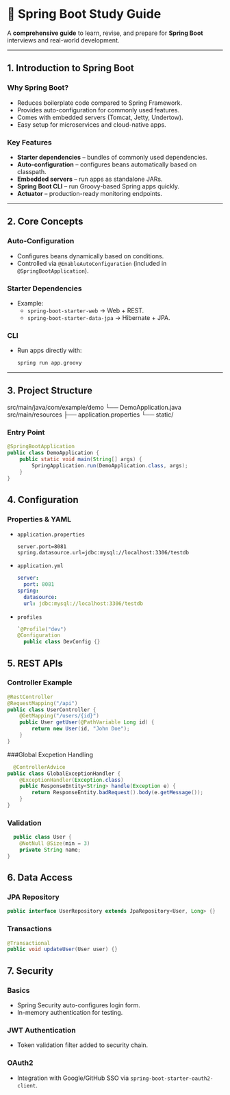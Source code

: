 # 📘 Spring Boot Study Guide

A **comprehensive guide** to learn, revise, and prepare for **Spring Boot** interviews and real-world development.

---

## 1. Introduction to Spring Boot
### Why Spring Boot?
- Reduces boilerplate code compared to Spring Framework.
- Provides auto-configuration for commonly used features.
- Comes with embedded servers (Tomcat, Jetty, Undertow).
- Easy setup for microservices and cloud-native apps.

### Key Features
- **Starter dependencies** – bundles of commonly used dependencies.
- **Auto-configuration** – configures beans automatically based on classpath.
- **Embedded servers** – run apps as standalone JARs.
- **Spring Boot CLI** – run Groovy-based Spring apps quickly.
- **Actuator** – production-ready monitoring endpoints.

---

## 2. Core Concepts
### Auto-Configuration
- Configures beans dynamically based on conditions.
- Controlled via `@EnableAutoConfiguration` (included in `@SpringBootApplication`).

### Starter Dependencies
- Example:  
  - `spring-boot-starter-web` → Web + REST.  
  - `spring-boot-starter-data-jpa` → Hibernate + JPA.  

### CLI
- Run apps directly with:  
  ```bash
  spring run app.groovy

---


## 3. Project Structure


src/main/java/com/example/demo
└── DemoApplication.java
src/main/resources
├── application.properties
└── static/



### Entry Point
```java
@SpringBootApplication
public class DemoApplication {
    public static void main(String[] args) {
        SpringApplication.run(DemoApplication.class, args);
    }
}
```


## 4. Configuration
### Properties & YAML
- `application.properties`  
  ```properties
  server.port=8081
  spring.datasource.url=jdbc:mysql://localhost:3306/testdb
  ```

- `application.yml`
    ```yml
    server:
      port: 8081
    spring:
      datasource:
      url: jdbc:mysql://localhost:3306/testdb
    ```



- `profiles`
  ```java
  `@Profile("dev")
  @Configuration
    public class DevConfig {}

  ```

## 5. REST APIs

### Controller Example
```java
@RestController
@RequestMapping("/api")
public class UserController {
    @GetMapping("/users/{id}")
    public User getUser(@PathVariable Long id) {
        return new User(id, "John Doe");
    }
}
```

###Global Excpetion Handling

```java
  @ControllerAdvice
public class GlobalExceptionHandler {
    @ExceptionHandler(Exception.class)
    public ResponseEntity<String> handle(Exception e) {
        return ResponseEntity.badRequest().body(e.getMessage());
    }
}

```


### Validation

```java
  public class User {
    @NotNull @Size(min = 3)
    private String name;
}
```

## 6. Data Access

### JPA Repository
```java
public interface UserRepository extends JpaRepository<User, Long> {}
```


### Transactions

```java
@Transactional
public void updateUser(User user) {}

```

## 7. Security

### Basics
- Spring Security auto-configures login form.
- In-memory authentication for testing.

### JWT Authentication
- Token validation filter added to security chain.

### OAuth2
- Integration with Google/GitHub SSO via `spring-boot-starter-oauth2-client`.

